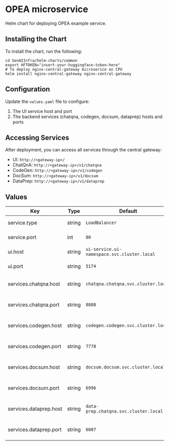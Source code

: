 # OPEA <CHARTNAME> microservice

Helm chart for deploying OPEA example service.

## Installing the Chart

To install the chart, run the following:

```console
cd GenAIInfra/helm-charts/common
export HFTOKEN="insert-your-huggingface-token-here"
# To deploy nginx-central-gateway microserice on CPU
helm install nginx-central-gateway nginx-central-gateway

```


## Configuration

Update the `values.yaml` file to configure:

1. The UI service host and port
2. The backend services (chatqna, codegen, docsum, dataprep) hosts and ports

## Accessing Services

After deployment, you can access all services through the central gateway:

- UI: `http://<gateway-ip>/`
- ChatQnA: `http://<gateway-ip>/v1/chatqna`
- CodeGen: `http://<gateway-ip>/v1/codegen`
- DocSum: `http://<gateway-ip>/v1/docsum`
- DataPrep: `http://<gateway-ip>/v1/dataprep`

## Values

| Key | Type | Default | Description |
|-----|------|---------|-------------|
| service.type | string | `LoadBalancer` | Service type |
| service.port | int | `80` | Service port |
| ui.host | string | `ui-service.ui-namespace.svc.cluster.local` | UI service host |
| ui.port | string | `5174` | UI service port |
| services.chatqna.host | string | `chatqna.chatqna.svc.cluster.local` | ChatQnA service host |
| services.chatqna.port | string | `8888` | ChatQnA service port |
| services.codegen.host | string | `codegen.codegen.svc.cluster.local` | CodeGen service host |
| services.codegen.port | string | `7778` | CodeGen service port |
| services.docsum.host | string | `docsum.docsum.svc.cluster.local` | DocSum service host |
| services.docsum.port | string | `6996` | DocSum service port |
| services.dataprep.host | string | `data-prep.chatqna.svc.cluster.local` | DataPrep service host |
| services.dataprep.port | string | `6007` | DataPrep service port |
